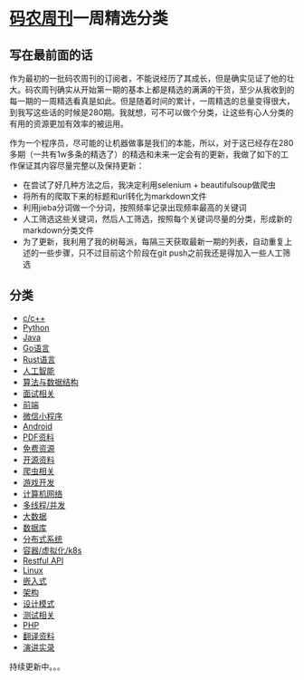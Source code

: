 # [码农周刊](https://weekly.manong.io/)一周精选分类

## 写在最前面的话

作为最初的一批码农周刊的订阅者，不能说经历了其成长，但是确实见证了他的壮大。码农周刊确实从开始第一期的基本上都是精选的满满的干货，至少从我收到的每一期的一周精选看真是如此。但是随着时间的累计，一周精选的总量变得很大，到我写这些话的时候是280期。我就想，可不可以做个分类，让这些有心人分类的有用的资源更加有效率的被运用。

作为一个程序员，尽可能的让机器做事是我们的本能，所以，对于这已经存在280多期（一共有1w多条的精选了）的精选和未来一定会有的更新，我做了如下的工作保证其内容尽量完整以及保持更新：

- 在尝试了好几种方法之后，我决定利用selenium + beautifulsoup做爬虫
- 将所有的爬取下来的标题和url转化为markdown文件
- 利用jieba分词做一个分词，按照频率记录出现频率最高的关键词
- 人工筛选这些关键词，然后人工筛选，按照每个关键词尽量的分类，形成新的markdown分类文件
- 为了更新，我利用了我的树莓派，每隔三天获取最新一期的列表，自动重复上述的一些步骤，只不过目前这个阶段在git push之前我还是得加入一些人工筛选

## 分类
- [c/c++](docs/CPPLinks.md)
- [Python](docs/PythonLists.md)
- [Java](docs/JavaLinks.md)
- [Go语言](docs/GoLists.md)
- [Rust语言](docs/Rustinks.md)
- [人工智能](docs/AILinks.md)
- [算法与数据结构](docs/AlgLinks.md)
- [面试相关](docs/InterviewLinks.md) 
- [前端](docs/FrontendLinks.md)
- [微信小程序](docs/WXMiniProgramLinks.md)
- [Android](docs/AndroidLinks.md)
- [PDF资料](docs/PDFLinks.md)
- [免费资源](docs/FreeLists.md) 
- [开源资料](docs/OpenSourceLinks.md)
- [爬虫相关](docs/ScrapyLinks.md)
- [游戏开发](docs/GameDevLinks.md)
- [计算机网络](docs/NetworkLists.md)
- [多线程/并发](docs/ConThreadLists.md)
- [大数据](docs/BigDataLinks.md)
- [数据库](docs/DatabaseLinks.md)
- [分布式系统](docs/DisSysLinks.md)
- [容器/虚拟化/k8s](docs/ContainerLinks.md)
- [Restful API](docs/DRestfulAPILinks.md)
- [Linux](docs/LinuxLists.md)
- [嵌入式](docs/EmbededLinks.md) 
- [架构](docs/ArchitectureLists.md) 
- [设计模式](docs/DesignModeLists.md)
- [测试相关](docs/TestingLinks.md)
- [PHP](docs/PHPLists.md) 
- [翻译资料](docs/TranslateLinks.md) 
- [演讲实录](docs/SpeechLinks.md)

持续更新中。。。 
